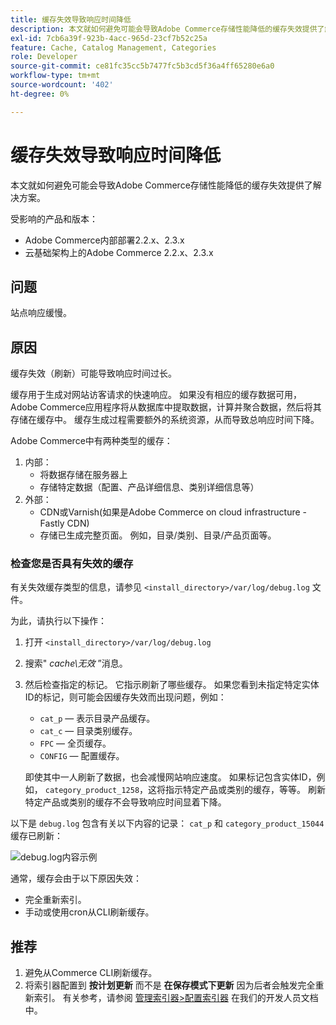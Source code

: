 ```yaml
---
title: 缓存失效导致响应时间降低
description: 本文就如何避免可能会导致Adobe Commerce存储性能降低的缓存失效提供了解决方案。
exl-id: 7cb6a39f-923b-4acc-965d-23cf7b52c25a
feature: Cache, Catalog Management, Categories
role: Developer
source-git-commit: ce81fc35cc5b7477fc5b3cd5f36a4ff65280e6a0
workflow-type: tm+mt
source-wordcount: '402'
ht-degree: 0%

---
```


# 缓存失效导致响应时间降低

本文就如何避免可能会导致Adobe Commerce存储性能降低的缓存失效提供了解决方案。

受影响的产品和版本：

* Adobe Commerce内部部署2.2.x、2.3.x
* 云基础架构上的Adobe Commerce 2.2.x、2.3.x

## 问题

站点响应缓慢。

## 原因

缓存失效（刷新）可能导致响应时间过长。

缓存用于生成对网站访客请求的快速响应。 如果没有相应的缓存数据可用，Adobe Commerce应用程序将从数据库中提取数据，计算并聚合数据，然后将其存储在缓存中。 缓存生成过程需要额外的系统资源，从而导致总响应时间下降。

Adobe Commerce中有两种类型的缓存：

1. 内部：
   * 将数据存储在服务器上
   * 存储特定数据（配置、产品详细信息、类别详细信息等）
1. 外部：
   * CDN或Varnish(如果是Adobe Commerce on cloud infrastructure - Fastly CDN)
   * 存储已生成完整页面。 例如，目录/类别、目录/产品页面等。

### 检查您是否具有失效的缓存

有关失效缓存类型的信息，请参见 `<install_directory>/var/log/debug.log` 文件。

为此，请执行以下操作：

1. 打开 `<install_directory>/var/log/debug.log`
1. 搜索&quot; *cache\无效* ”消息。
1. 然后检查指定的标记。 它指示刷新了哪些缓存。 如果您看到未指定特定实体ID的标记，则可能会因缓存失效而出现问题，例如：
   * `cat_p`  — 表示目录产品缓存。
   * `cat_c`  — 目录类别缓存。
   * `FPC`  — 全页缓存。
   * `CONFIG`  — 配置缓存。

   即使其中一人刷新了数据，也会减慢网站响应速度。 如果标记包含实体ID，例如， `category_product_1258`，这将指示特定产品或类别的缓存，等等。 刷新特定产品或类别的缓存不会导致响应时间显着下降。

以下是 `debug.log` 包含有关以下内容的记录： `cat_p` 和 `category_product_15044` 缓存已刷新：

![debug.log内容示例](assets/debug_log_sample.png)

通常，缓存会由于以下原因失效：

* 完全重新索引。
* 手动或使用cron从CLI刷新缓存。

## 推荐

1. 避免从Commerce CLI刷新缓存。
1. 将索引器配置到 **按计划更新** 而不是 **在保存模式下更新** 因为后者会触发完全重新索引。 有关参考，请参阅 [管理索引器>配置索引器](https://devdocs.magento.com/guides/v2.3/config-guide/cli/config-cli-subcommands-index.html#configure-indexers) 在我们的开发人员文档中。
